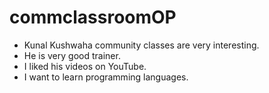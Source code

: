 # commclassroomOP
- Kunal Kushwaha community classes are very interesting.
- He is very good trainer.
- I liked his videos on YouTube.
- I want to learn programming languages.

